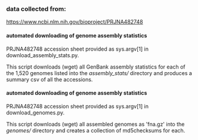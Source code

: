 ### data collected from:
https://www.ncbi.nlm.nih.gov/bioproject/PRJNA482748

#### automated downloading of genome assembly statistics
PRJNA482748 accession sheet provided as sys.argv[1] in download_assembly_stats.py.

This script downloads (wget) all GenBank assembly statistics for each of the 1,520 genomes listed into the *assembly_stats/* directory and produces a summary csv of all the accessions.

#### automated downloading of genome assembly statistics
PRJNA482748 accession sheet provided as sys.argv[1] in download_genomes.py.

This script downloads (wget) all assembled genomes as 'fna.gz' into the *genomes/* directory and creates a collection of md5checksums for each.
